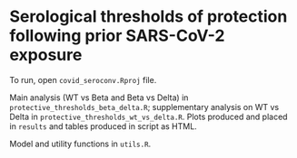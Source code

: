 # Serological thresholds of protection following prior SARS-CoV-2 exposure

To run, open `covid_seroconv.Rproj` file. 

Main analysis (WT vs Beta and Beta vs Delta) in `protective_thresholds_beta_delta.R`; supplementary analysis on WT vs Delta in `protective_thresholds_wt_vs_delta.R`. Plots produced and placed in `results` and tables produced in script as HTML.


Model and utility functions in `utils.R`.

